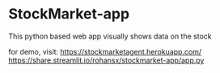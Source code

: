 # StockMarket-app
This python based web app visually shows data on the stock

for demo, visit: https://stockmarketagent.herokuapp.com/ <br>
                 https://share.streamlit.io/rohansx/stockmarket-app/app.py

